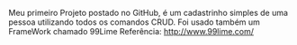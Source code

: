 Meu primeiro Projeto postado no GitHub, é um cadastrinho simples de uma pessoa utilizando todos os comandos CRUD.
Foi usado também um FrameWork chamado 99Lime 
Referência: http://www.99lime.com/